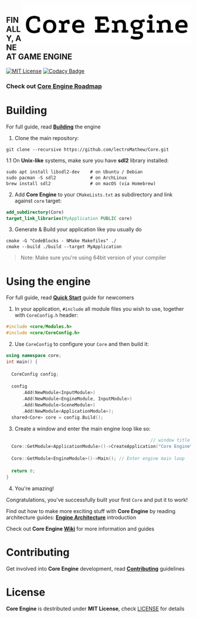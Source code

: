 <img alt="Core Engine" height=110 align="right" valign="middle" src="CoreLogo.png">

## FINALLY, A NEAT GAME ENGINE

[![MIT License](https://img.shields.io/badge/license-MIT-brightgreen)](LICENSE)
[![Codacy Badge](https://app.codacy.com/project/badge/Grade/358e19c958144c918940a8f1a1ad7f6f)](https://www.codacy.com/gh/lectroMathew/Core/dashboard?utm_source=github.com&amp;utm_medium=referral&amp;utm_content=lectroMathew/Core&amp;utm_campaign=Badge_Grade)

### Check out **[Core Engine Roadmap](https://github.com/lectroMathew/Core/projects/1)**


# Building 
For full guide, read **[Building](https://github.com/lectroMathew/Core/wiki/Building-Core-Engine)** the engine
1. Clone the main repository:
```
git clone --recursive https://github.com/lectroMathew/Core.git
```
1.1 On **Unix-like** systems, make sure you have **sdl2** library installed:
```
sudo apt install libsdl2-dev    # on Ubuntu / Debian
sudo pacman -S sdl2             # on ArchLinux
brew install sdl2               # on macOS (via Homebrew)
```
2. Add **Core Engine** to your `CMakeLists.txt` as subdirectory and link against `core` target:
```cmake
add_subdirectory(Core)
target_link_libraries(MyApplication PUBLIC core)
```
3. Generate & Build your application like you usually do
```
cmake -G "CodeBlocks - NMake Makefiles" ./
cmake --build ./build --target MyApplication
```
> Note: Make sure you're using 64bit version of your compiler


# Using the engine
For full guide, read **[Quick Start](https://github.com/lectroMathew/Core/wiki/Quick-Start-guide)** guide for newcomers
1. In your application, `#include` all module files you wish to use, together with `CoreConfig.h` header:
````c++
#include <core/Modules.h>
#include <core/CoreConfig.h>
````
2. Use `CoreConfig` to configure your `Core` and then build it:
```c++
using namespace core;
int main() {
    
  CoreConfig config;

  config
      .Add(NewModule<InputModule>)
      .Add(NewModule<EngineModule, InputModule>)
      .Add(NewModule<SceneModule>)
      .Add(NewModule<ApplicationModule>);
  shared<Core> core = config.Build();
```
3. Create a window and enter the main engine loop like so:
```c++
                                                       // window title     x, y, w,    h
  Core::GetModule<ApplicationModule>()->CreateApplication("Core Engine", { 0, 0, 1280, 720 });

  Core::GetModule<EngineModule>()->Main(); // Enter engine main loop

  return 0;
}
```
4. You're amazing!   

Congratulations, you've successfully built your first `Core` and put it to work!   

Find out how to make more exciting stuff with **Core Engine** by reading architecture guides: **[Engine Architecture](https://github.com/lectroMathew/Core/wiki/Architecture)** introduction

Check out **Core Engine [Wiki](https://github.com/lectroMathew/Core/wiki)** for more information and guides

# Contributing
Get involved into **Core Engine** development, read **[Contributing](https://github.com/lectroMathew/Core/wiki/Contributing)** guidelines

# License
**Core Engine** is destributed under **MIT License**, check [LICENSE](LICENSE) for details

<br>
<br>
